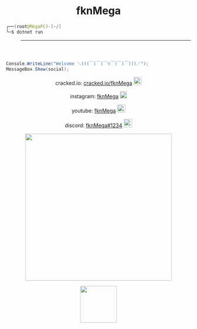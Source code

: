 

<h1 align="center">fknMega</h1>

```java
┌──(root@MegaPC)-[~/]
└─$ dotnet run
```
> ** **
```c#



Console.WriteLine("Welcome ＼(((￣(￣(￣▽￣)￣)￣)))／");
MessageBox.Show(social);

```

  <div align="center">

  

cracked.io: [cracked.io/fknMega](https://cracked.io/fknMega) <img src="https://pbs.twimg.com/profile_images/1269713480745209858/Yfj5yvty_400x400.png" width="22"> 

instagram: [fknMega](https://www.instagram.com/fknmega/) <img src="https://www.clipartmax.com/png/full/176-1766224_instagram-logos-in-vector-format-free-download-instagram-logo-small-size.png" width="19"> 

youtube: [fknMega](https://www.youtube.com/channel/UC_ivJX9OJmJfr9EjqFxt5pQ) <img src="https://upload.wikimedia.org/wikipedia/commons/0/09/YouTube_full-color_icon_%282017%29.svg" width="22">

discord: [fknMega#1234](https://discord.gg/crasher) <img src="https://seeklogo.com/images/D/discord-color-logo-E5E6DFEF80-seeklogo.com.png" width="23">

 <p align="center">


<img src='https://github-readme-stats.vercel.app/api?username=fknMega&show_icons=true&theme=gruvbox' width='400'>


</p>
 <p align="center">

<img src='https://komarev.com/ghpvc/?username=fknMega&color=brightgreen' width='100'>

</p>

</div>
